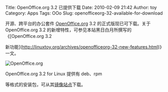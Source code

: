 Title: OpenOffice.org 3.2 已提供下载
Date: 2010-02-09 21:42
Author: toy
Category: Apps
Tags: OOo
Slug: openofficeorg-32-available-for-download

开源、跨平台的办公套件 [OpenOffice.org](http://www.openoffice.org/) 3.2
的正式版现已可下载。关于  
OpenOffice.org 3.2
的新增特性，可参见本站黑日白月所撰写的《[OpenOffice.org 3.2  

新功能](http://linuxtoy.org/archives/openofficeorg-32-new-features.html)》一文。

![OpenOffice.org](http://i.linuxtoy.org/i/2008/03/ooo.png)

OpenOffice.org 3.2 for Linux 提供有 deb、rpm  

等格式的安装包，可从其[镜像站点](http://ftp.osuosl.org/pub/openoffice/stable/3.2.0/)下载。
